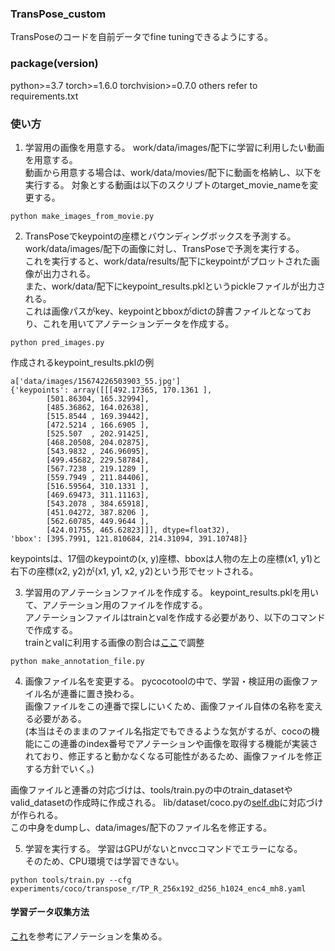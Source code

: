 ### TransPose_custom
TransPoseのコードを自前データでfine tuningできるようにする。  

### package(version)
python>=3.7
torch>=1.6.0
torchvision>=0.7.0
others refer to requirements.txt

### 使い方
1. 学習用の画像を用意する。
work/data/images/配下に学習に利用したい動画を用意する。  
動画から用意する場合は、work/data/movies/配下に動画を格納し、以下を実行する。
対象とする動画は以下のスクリプトのtarget_movie_nameを変更する。

```
python make_images_from_movie.py
```
 
2. TransPoseでkeypointの座標とバウンディングボックスを予測する。
work/data/images/配下の画像に対し、TransPoseで予測を実行する。  
これを実行すると、work/data/results/配下にkeypointがプロットされた画像が出力される。  
また、work/data/配下にkeypoint_results.pklというpickleファイルが出力される。  
これは画像パスがkey、keypointとbboxがdictの辞書ファイルとなっており、これを用いてアノテーションデータを作成する。  

```
python pred_images.py
```

作成されるkeypoint_results.pklの例

```
a['data/images/15674226503903_55.jpg']
{'keypoints': array([[[492.17365, 170.1361 ],
        [501.86304, 165.32994],
        [485.36862, 164.02638],
        [515.8544 , 169.39442],
        [472.5214 , 166.6905 ],
        [525.507  , 202.91425],
        [468.20508, 204.02875],
        [543.9832 , 246.96095],
        [499.45682, 229.58784],
        [567.7238 , 219.1289 ],
        [559.7949 , 211.84406],
        [516.59564, 310.1331 ],
        [469.69473, 311.11163],
        [543.2078 , 384.65918],
        [451.04272, 387.8206 ],
        [562.60785, 449.9644 ],
        [424.01755, 465.62823]]], dtype=float32), 
'bbox': [395.7991, 121.810684, 214.31094, 391.10748]}
```

keypointsは、17個のkeypointの(x, y)座標、bboxは人物の左上の座標(x1, y1)と右下の座標(x2, y2)が(x1, y1, x2, y2)という形でセットされる。  

3. 学習用のアノテーションファイルを作成する。
keypoint_results.pklを用いて、アノテーション用のファイルを作成する。  
アノテーションファイルはtrainとvalを作成する必要があり、以下のコマンドで作成する。  
trainとvalに利用する画像の割合は[ここ](https://github.com/ys201810/TransPose_custom/blob/39e4a6ef6a7c09398a254f971a2cde18d991d12b/work/make_annotation_file.py#L126)で調整

```
python make_annotation_file.py
```

4. 画像ファイル名を変更する。
pycocotoolの中で、学習・検証用の画像ファイル名が連番に置き換わる。  
画像ファイルをこの連番で探しにいくため、画像ファイル自体の名称を変える必要がある。  
(本当はそのままのファイル名指定でもできるような気がするが、cocoの機能にこの連番のindex番号でアノテーションや画像を取得する機能が実装されており、修正すると動かなくなる可能性があるため、画像ファイルを修正する方針でいく。)  

画像ファイルと連番の対応づけは、tools/train.pyの中のtrain_datasetやvalid_datasetの作成時に作成される。
lib/dataset/coco.pyの[self.db](https://github.com/ys201810/TransPose_custom/blob/39e4a6ef6a7c09398a254f971a2cde18d991d12b/lib/dataset/coco.py#L106)に対応づけが作られる。  
この中身をdumpし、data/images/配下のファイル名を修正する。

5. 学習を実行する。
学習はGPUがないとnvccコマンドでエラーになる。  
そのため、CPU環境では学習できない。  

```
python tools/train.py --cfg experiments/coco/transpose_r/TP_R_256x192_d256_h1024_enc4_mh8.yaml
```

#### 学習データ収集方法
[これ](https://dev.classmethod.jp/articles/making-datasets-for-pose-estimation-by-using-coco-annotator/https://dev.classmethod.jp/articles/making-datasets-for-pose-estimation-by-using-coco-annotator/)を参考にアノテーションを集める。
